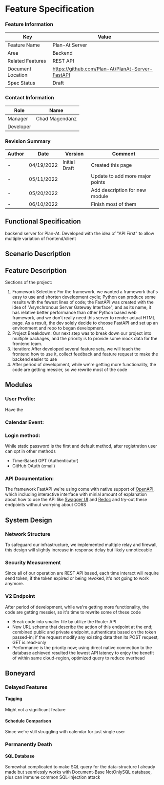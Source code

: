 # Feature Specification

### Feature Information
| Key               | Value                                            |
|-------------------|--------------------------------------------------|
| Feature Name      | Plan-At Server                                   |
| Area              | Backend                                          |
| Related Features  | REST API                                         |
| Document Location | https://github.com/Plan-At/PlanAt-Server-FastAPI |
| Spec Status       | Draft                                            |

### Contact Information
| Role      | Name           |
|-----------|----------------|
| Manager   | Chad Magendanz |
| Developer ||

### Revision Summary
| Author | Date       | Version       | Comment                         |
|--------|------------|---------------|---------------------------------|
| -      | 04/19/2022 | Initial Draft | Created this page               |
| -      | 05/11/2022 |               | Update to add more major points |
| -      | 05/20/2022 |               | Add description for new module  |
| -      | 06/10/2022 |               | Finish most of them             |

## Functional Specification
backend server for Plan-At. Developed with the idea of "API First" to allow multiple variation of frontend/client

## Scenario Description


## Feature Description
Sections of the project:

1. Framework Selection:
    For the framework, we wanted a framework that's easy to use and shorten development cycle; 
    Python can produce some results with the fewest lines of code; 
    the FastAPI was created with the idea of "Asynchronous Server Gateway Interface", 
    and as its name, it has relative better performance than other Python based web framework, 
    and we don't really need this server to render actual HTML page. 
    As a result, the dev solely decide to choose FastAPI and set up an environment and repo to began development.
2. Project Breakdown: 
    Our next step was to break down our project into multiple packages, and the priority is to provide some mock data for the frontend team. 
3. Iteration:
    After developed several feature sets, we will teach the frontend how to use it, collect feedback and feature request to make the backend easier to use
4. After period of development, while we're getting more functionality, the code are getting messier, so we rewrite most of the code

## Modules
### User Profile:
Have the 
### Calendar Event:
### Login method:
While static password is the first and default method, after registration user can opt in other methods
- Time-Based OPT (Authenticator)
- GitHub OAuth (email)
### API Documentation:
The framework FastAPI we're using come with native support of [OpenAPI](https://www.openapis.org/),
which including interactive interface with minial amount of explanation about how to use the API like
[Swagger UI](https://swagger.io/tools/swagger-ui/) and [Redoc](https://github.com/Redocly/redoc)
and try-out these endpoints without worrying about CORS


## System Design
### Network Structure
To safeguard our infrastructure, we implemented multiple relay and firewall,
this design will slightly increase in response delay but likely unnoticeable
### Security Measurement
Since all of our operation are REST API based, 
each time interact will require send token,
if the token expired or being revoked, it's not going to work anymore.
### V2 Endpoint
After period of development, while we're getting more functionality, the code are getting messier, 
so it's time to rewrite some of these code
- Break code into smaller file by utilize the Router API
- New URL scheme that describe the action of this endpoint at the end; 
combined public and private endpoint, authenticate based on the token passed-in;
if the request modify any existing data then its POST request, GET is read-only
- Performance is the priority now;
using direct native connection to the database achieved resulted the lowest API latency 
to enjoy the benefit of within same cloud-region,
optimized query to reduce overhead

## Boneyard
### Delayed Features
#### Tagging
Might not a significant feature
#### Schedule Comparison
Since we're still struggling with calendar for just single user

### Permanently Death
#### SQL Database
Somewhat complicated to make SQL query for the data-structure I already made
but seamlessly works with Document-Base NotOnlySQL database, 
plus can immune common SQL-Injection attack
 
